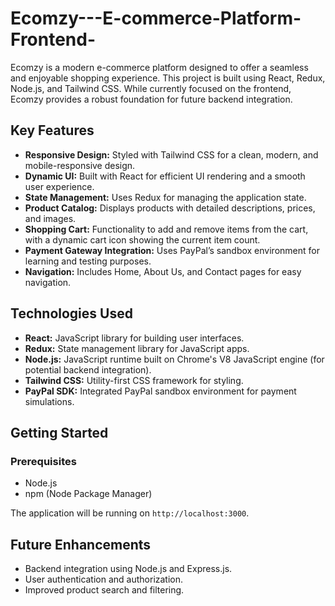 # Ecomzy---E-commerce-Platform-Frontend-

Ecomzy is a modern e-commerce platform designed to offer a seamless and enjoyable shopping experience. This project is built using React, Redux, Node.js, and Tailwind CSS. While currently focused on the frontend, Ecomzy provides a robust foundation for future backend integration.

## Key Features

- **Responsive Design:** Styled with Tailwind CSS for a clean, modern, and mobile-responsive design.
- **Dynamic UI:** Built with React for efficient UI rendering and a smooth user experience.
- **State Management:** Uses Redux for managing the application state.
- **Product Catalog:** Displays products with detailed descriptions, prices, and images.
- **Shopping Cart:** Functionality to add and remove items from the cart, with a dynamic cart icon showing the current item count.
- **Payment Gateway Integration:** Uses PayPal’s sandbox environment for learning and testing purposes.
- **Navigation:** Includes Home, About Us, and Contact pages for easy navigation.

## Technologies Used

- **React:** JavaScript library for building user interfaces.
- **Redux:** State management library for JavaScript apps.
- **Node.js:** JavaScript runtime built on Chrome's V8 JavaScript engine (for potential backend integration).
- **Tailwind CSS:** Utility-first CSS framework for styling.
- **PayPal SDK:** Integrated PayPal sandbox environment for payment simulations.

## Getting Started

### Prerequisites

- Node.js
- npm (Node Package Manager)

The application will be running on `http://localhost:3000`.

## Future Enhancements

- Backend integration using Node.js and Express.js.
- User authentication and authorization.
- Improved product search and filtering.
